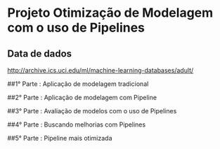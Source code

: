 # Projeto Otimização de Modelagem com o uso de Pipelines


## Data de dados

http://archive.ics.uci.edu/ml/machine-learning-databases/adult/

##1° Parte : Aplicação de modelagem tradicional

##2° Parte : Aplicação de modelagem com Pipeline

##3° Parte : Avaliação de modelos com o uso de Pipelines

##4° Parte : Buscando melhorias com Pipelines

##5° Parte : Pipeline mais otimizada